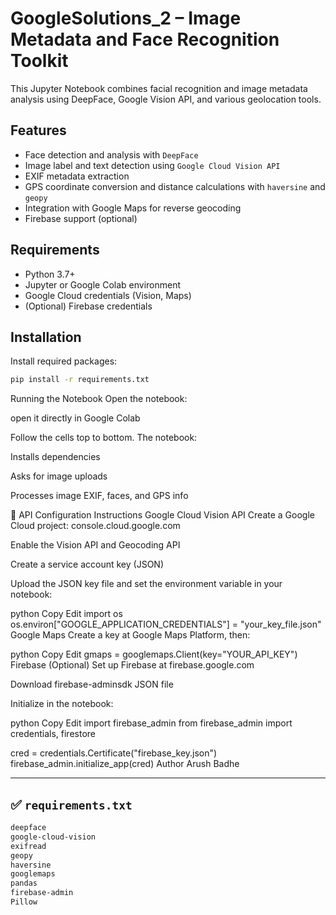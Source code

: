 # GoogleSolutions_2 – Image Metadata and Face Recognition Toolkit

This Jupyter Notebook combines facial recognition and image metadata analysis using DeepFace, Google Vision API, and various geolocation tools.

## Features

- Face detection and analysis with `DeepFace`
- Image label and text detection using `Google Cloud Vision API`
- EXIF metadata extraction
- GPS coordinate conversion and distance calculations with `haversine` and `geopy`
- Integration with Google Maps for reverse geocoding
- Firebase support (optional)

## Requirements

- Python 3.7+
- Jupyter or Google Colab environment
- Google Cloud credentials (Vision, Maps)
- (Optional) Firebase credentials

## Installation

Install required packages:

```bash
pip install -r requirements.txt
```
Running the Notebook
Open the notebook:

open it directly in Google Colab

Follow the cells top to bottom. The notebook:

Installs dependencies

Asks for image uploads

Processes image EXIF, faces, and GPS info

🔐 API Configuration Instructions
Google Cloud Vision API
Create a Google Cloud project: console.cloud.google.com

Enable the Vision API and Geocoding API

Create a service account key (JSON)

Upload the JSON key file and set the environment variable in your notebook:

python
Copy
Edit
import os
os.environ["GOOGLE_APPLICATION_CREDENTIALS"] = "your_key_file.json"
Google Maps
Create a key at Google Maps Platform, then:

python
Copy
Edit
gmaps = googlemaps.Client(key="YOUR_API_KEY")
Firebase (Optional)
Set up Firebase at firebase.google.com

Download firebase-adminsdk JSON file

Initialize in the notebook:

python
Copy
Edit
import firebase_admin
from firebase_admin import credentials, firestore

cred = credentials.Certificate("firebase_key.json")
firebase_admin.initialize_app(cred)
Author
Arush Badhe

---

## ✅ `requirements.txt`

```txt
deepface
google-cloud-vision
exifread
geopy
haversine
googlemaps
pandas
firebase-admin
Pillow
